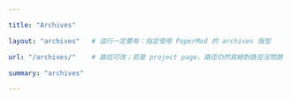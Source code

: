 ```yaml
---

title: "Archives"

layout: "archives"   # 這行一定要有：指定使用 PaperMod 的 archives 版型

url: "/archives/"    # 路徑可改；若是 project page，路徑仍然寫絕對路徑沒問題

summary: "archives"

---
```


